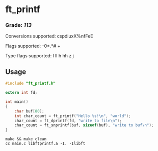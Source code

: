 # ft_printf

### Grade: _113_

Conversions supported: cspdiuxX%nfFeE

Flags supported: -0*.*# +

Type flags supported: l ll h hh z j

## Usage

```c
#include "ft_printf.h"

extern int fd;

int main()
{
    char buf[80];
    int char_count = ft_printf("Hello %s!\n", "world");
    char_count = ft_dprintf(fd, "write to file\n");
    char_count = ft_snprintf(buf, sizeof(buf), "write to buf\n");
}
```
```
make && make clean
cc main.c libftprintf.a -I. -Ilibft
```
